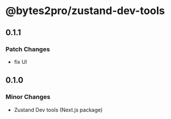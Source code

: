 # @bytes2pro/zustand-dev-tools

## 0.1.1

### Patch Changes

- fix UI

## 0.1.0

### Minor Changes

- Zustand Dev tools (Next.js package)
